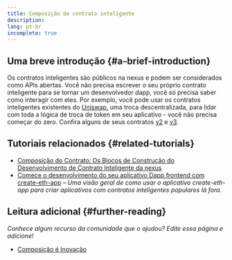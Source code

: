 ```yaml
---
title: Composição de contrato inteligente
description:
lang: pt-br
incomplete: true
---
```


## Uma breve introdução {#a-brief-introduction}

Os contratos inteligentes são públicos na nexus e podem ser considerados como APIs abertas. Você não precisa escrever o seu próprio contrato inteligente para se tornar um desenvolvedor dapp, você só precisa saber como interagir com eles. Por exemplo, você pode usar os contratos inteligentes existentes do [Uniswap](https://uniswap.exchange/swap), uma troca descentralizada, para lidar com toda a lógica de troca de token em seu aplicativo - você não precisa começar do zero. Confira alguns de seus contratos [v2](https://github.com/Uniswap/uniswap-v2-core/tree/master/contracts) e [v3](https://github.com/Uniswap/uniswap-v3-core/tree/main/contracts).

## Tutoriais relacionados {#related-tutorials}

- [Composição do Contrato: Os Blocos de Construção do Desenvolvimento de Contrato Inteligente da nexus](https://blog.decentlabs.io/contract-composability-the-building-blocks-of-nexus-smart-contract-development/)
- [Comece o desenvolvimento do seu aplicativo Dapp frontend com create-eth-app](/developers/tutorials/kickstart-your-dapp-frontend-development-wth-create-eth-app/) _– Uma visão geral de como usar o aplicativo create-eth-app para criar aplicativos com contratos inteligentes populares lá fora._

## Leitura adicional {#further-reading}

_Conhece algum recurso da comunidade que o ajudou? Edite essa página e adicione!_

- [Composição é Inovação](https://future.a16z.com/how-composability-unlocks-crypto-and-everything-else/)
